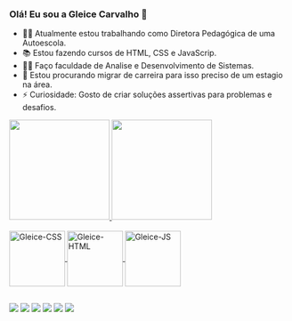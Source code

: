 ### Olá! Eu sou a Gleice Carvalho 👋

- 👩‍🏫 Atualmente estou trabalhando como Diretora Pedagógica de uma Autoescola.
- 📚 Estou fazendo cursos de HTML, CSS e JavaScrip.
- 👩‍🎓 Faço faculdade de Analise e Desenvolvimento de Sistemas.
- 🤔 Estou procurando migrar de carreira para isso preciso de um estagio na área. 
- ⚡ Curiosidade: Gosto de criar soluções assertivas para problemas e desafios.

<div>
  <a href="https://github.com/GleiceKarvalho">
  <img height="180em" src="https://github-readme-stats.vercel.app/api?username=GleiceKarvalho&show_icons=true&theme=radical&include_all_commits=true&count_private=true"/>
  <img height="180em" src="https://github-readme-stats.vercel.app/api/top-langs/?username=GleiceKarvalho&layout=compact&langs_count=16&theme=radical"/>
</div>

<div style="display: inline_block"><br>
<img align="center" alt="Gleice-CSS" height="100" width="100" src="https://cdn.jsdelivr.net/gh/devicons/devicon/icons/css3/css3-plain-wordmark.svg" />
<img align="center" alt="Gleice-HTML" height="100" width="100" src="https://cdn.jsdelivr.net/gh/devicons/devicon/icons/html5/html5-plain-wordmark.svg" />
<img align="center" alt="Gleice-JS" height="100" width="100" src="https://cdn.jsdelivr.net/gh/devicons/devicon/icons/javascript/javascript-original.svg" />                          
</div>

##

<div>
  <a href="https://www.linkedin.com/in/gleice-carvalho-413153269/" target="_blank"><img src="https://img.shields.io/badge/LinkedIn-0077B5?style=for-the-badge&logo=linkedin&logoColor=white" target="_blank"></a>
  <a href="https://www.instagram.com/gleicekarvalhogk/" target="_blank"><img src="https://img.shields.io/badge/Instagram-E4405F?style=for-the-badge&logo=instagram&logoColor=white" target="_blank"></a>
  <a href="https://www.facebook.com/gleice.carvalho.33" target="_blank"><img src="https://img.shields.io/badge/Facebook-1877F2?style=for-the-badge&logo=facebook&logoColor=white" target="_blank"></a>
    <a href="https://mail.google.com/mail/u/0/?tab=rm&ogbl#inbox" target="_blank"><img src="https://img.shields.io/badge/Gmail-D14836?style=for-the-badge&logo=gmail&logoColor=white" target="_blank"></a>
   <a href="https://web.telegram.org/k/" target="_blank"><img src="https://img.shields.io/badge/Telegram-2CA5E0?style=for-the-badge&logo=telegram&logoColor=white" target="_blank"></a>
   <a href="https://web.whatsapp.com/" target="_blank"><img src="https://img.shields.io/badge/WhatsApp-25D366?style=for-the-badge&logo=whatsapp&logoColor=white" target="_blank"></a>
</div>
